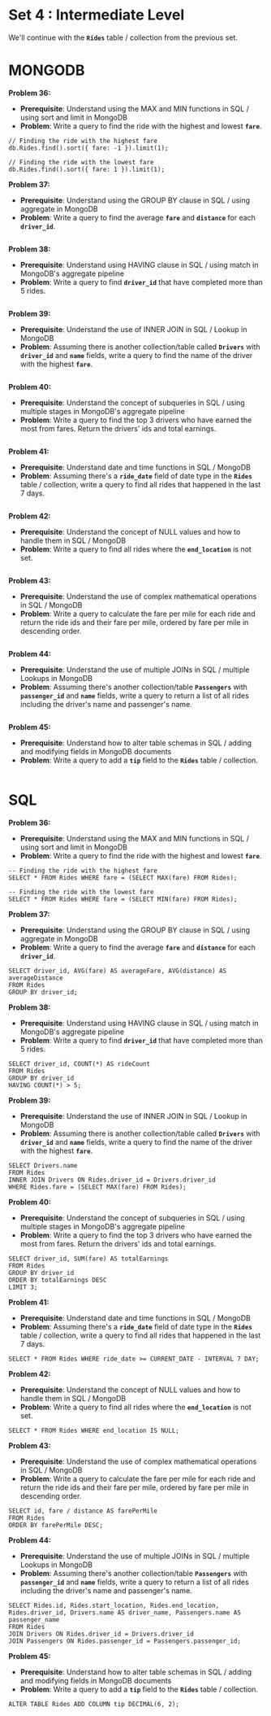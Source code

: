 # Set 4 : Intermediate Level

We'll continue with the **`Rides`** table / collection from the previous set.

# MONGODB


**Problem 36:**

- **Prerequisite**: Understand using the MAX and MIN functions in SQL / using sort and limit in MongoDB
- **Problem**: Write a query to find the ride with the highest and lowest **`fare`**.

```
// Finding the ride with the highest fare
db.Rides.find().sort({ fare: -1 }).limit(1);

// Finding the ride with the lowest fare
db.Rides.find().sort({ fare: 1 }).limit(1);

```
**Problem 37:**

- **Prerequisite**: Understand using the GROUP BY clause in SQL / using aggregate in MongoDB
- **Problem**: Write a query to find the average **`fare`** and **`distance`** for each **`driver_id`**.

```

```
**Problem 38:**

- **Prerequisite**: Understand using HAVING clause in SQL / using match in MongoDB's aggregate pipeline
- **Problem**: Write a query to find **`driver_id`** that have completed more than 5 rides.

```

```
**Problem 39:**

- **Prerequisite**: Understand the use of INNER JOIN in SQL / Lookup in MongoDB
- **Problem**: Assuming there is another collection/table called **`Drivers`** with **`driver_id`** and **`name`** fields, write a query to find the name of the driver with the highest **`fare`**.

```

```
**Problem 40:**

- **Prerequisite**: Understand the concept of subqueries in SQL / using multiple stages in MongoDB's aggregate pipeline
- **Problem**: Write a query to find the top 3 drivers who have earned the most from fares. Return the drivers' ids and total earnings.

```

```
**Problem 41:**

- **Prerequisite**: Understand date and time functions in SQL / MongoDB
- **Problem**: Assuming there's a **`ride_date`** field of date type in the **`Rides`** table / collection, write a query to find all rides that happened in the last 7 days.

```

```
**Problem 42:**

- **Prerequisite**: Understand the concept of NULL values and how to handle them in SQL / MongoDB
- **Problem**: Write a query to find all rides where the **`end_location`** is not set.

```

```
**Problem 43:**

- **Prerequisite**: Understand the use of complex mathematical operations in SQL / MongoDB
- **Problem**: Write a query to calculate the fare per mile for each ride and return the ride ids and their fare per mile, ordered by fare per mile in descending order.

```

```
**Problem 44:**

- **Prerequisite**: Understand the use of multiple JOINs in SQL / multiple Lookups in MongoDB
- **Problem**: Assuming there's another collection/table **`Passengers`** with **`passenger_id`** and **`name`** fields, write a query to return a list of all rides including the driver's name and passenger's name.

```

```
**Problem 45:**

- **Prerequisite**: Understand how to alter table schemas in SQL / adding and modifying fields in MongoDB documents
- **Problem**: Write a query to add a **`tip`** field to the **`Rides`** table / collection.

```

```

# SQL


**Problem 36:**

- **Prerequisite**: Understand using the MAX and MIN functions in SQL / using sort and limit in MongoDB
- **Problem**: Write a query to find the ride with the highest and lowest **`fare`**.

```
-- Finding the ride with the highest fare
SELECT * FROM Rides WHERE fare = (SELECT MAX(fare) FROM Rides);

-- Finding the ride with the lowest fare
SELECT * FROM Rides WHERE fare = (SELECT MIN(fare) FROM Rides);

```
**Problem 37:**

- **Prerequisite**: Understand using the GROUP BY clause in SQL / using aggregate in MongoDB
- **Problem**: Write a query to find the average **`fare`** and **`distance`** for each **`driver_id`**.

```
SELECT driver_id, AVG(fare) AS averageFare, AVG(distance) AS averageDistance
FROM Rides
GROUP BY driver_id;

```
**Problem 38:**

- **Prerequisite**: Understand using HAVING clause in SQL / using match in MongoDB's aggregate pipeline
- **Problem**: Write a query to find **`driver_id`** that have completed more than 5 rides.

```
SELECT driver_id, COUNT(*) AS rideCount
FROM Rides
GROUP BY driver_id
HAVING COUNT(*) > 5;

```
**Problem 39:**

- **Prerequisite**: Understand the use of INNER JOIN in SQL / Lookup in MongoDB
- **Problem**: Assuming there is another collection/table called **`Drivers`** with **`driver_id`** and **`name`** fields, write a query to find the name of the driver with the highest **`fare`**.

```
SELECT Drivers.name
FROM Rides
INNER JOIN Drivers ON Rides.driver_id = Drivers.driver_id
WHERE Rides.fare = (SELECT MAX(fare) FROM Rides);

```
**Problem 40:**

- **Prerequisite**: Understand the concept of subqueries in SQL / using multiple stages in MongoDB's aggregate pipeline
- **Problem**: Write a query to find the top 3 drivers who have earned the most from fares. Return the drivers' ids and total earnings.

```
SELECT driver_id, SUM(fare) AS totalEarnings
FROM Rides
GROUP BY driver_id
ORDER BY totalEarnings DESC
LIMIT 3;

```
**Problem 41:**

- **Prerequisite**: Understand date and time functions in SQL / MongoDB
- **Problem**: Assuming there's a **`ride_date`** field of date type in the **`Rides`** table / collection, write a query to find all rides that happened in the last 7 days.

```
SELECT * FROM Rides WHERE ride_date >= CURRENT_DATE - INTERVAL 7 DAY;

```
**Problem 42:**

- **Prerequisite**: Understand the concept of NULL values and how to handle them in SQL / MongoDB
- **Problem**: Write a query to find all rides where the **`end_location`** is not set.

```
SELECT * FROM Rides WHERE end_location IS NULL;

```
**Problem 43:**

- **Prerequisite**: Understand the use of complex mathematical operations in SQL / MongoDB
- **Problem**: Write a query to calculate the fare per mile for each ride and return the ride ids and their fare per mile, ordered by fare per mile in descending order.

```
SELECT id, fare / distance AS farePerMile
FROM Rides
ORDER BY farePerMile DESC;

```
**Problem 44:**

- **Prerequisite**: Understand the use of multiple JOINs in SQL / multiple Lookups in MongoDB
- **Problem**: Assuming there's another collection/table **`Passengers`** with **`passenger_id`** and **`name`** fields, write a query to return a list of all rides including the driver's name and passenger's name.

```
SELECT Rides.id, Rides.start_location, Rides.end_location, Rides.driver_id, Drivers.name AS driver_name, Passengers.name AS passenger_name
FROM Rides
JOIN Drivers ON Rides.driver_id = Drivers.driver_id
JOIN Passengers ON Rides.passenger_id = Passengers.passenger_id;

```
**Problem 45:**

- **Prerequisite**: Understand how to alter table schemas in SQL / adding and modifying fields in MongoDB documents
- **Problem**: Write a query to add a **`tip`** field to the **`Rides`** table / collection.

```
ALTER TABLE Rides ADD COLUMN tip DECIMAL(6, 2);

```
